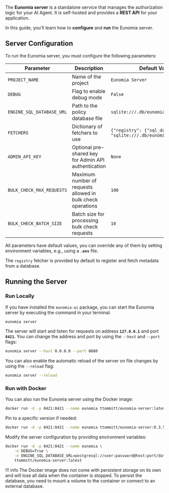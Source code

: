 The **Eunomia server** is a standalone service that manages the authorization logic for your AI Agent. It is self-hosted and provides a **REST API** for your application.

In this guide, you'll learn how to **configure** and **run** the Eunomia server.

## Server Configuration

To run the Eunomia server, you must configure the following parameters:

| **Parameter**             | **Description**                                             | **Default Value**                                                       |
| ------------------------- | ----------------------------------------------------------- | ----------------------------------------------------------------------- |
| `PROJECT_NAME`            | Name of the project                                         | `Eunomia Server`                                                        |
| `DEBUG`                   | Flag to enable debug mode                                   | `False`                                                                 |
| `ENGINE_SQL_DATABASE_URL` | Path to the policy database file                            | `sqlite:///.db/eunomia_db.sqlite`                                       |
| `FETCHERS`                | Dictionary of fetchers to use                               | `{"registry": {"sql_database_url": "sqlite:///.db/eunomia_db.sqlite"}}` |
| `ADMIN_API_KEY`           | Optional pre-shared key for Admin API authentication        | `None`                                                                  |
| `BULK_CHECK_MAX_REQUESTS` | Maximum number of requests allowed in bulk check operations | `100`                                                                   |
| `BULK_CHECK_BATCH_SIZE`   | Batch size for processing bulk check requests               | `10`                                                                    |

All parameters have default values, you can override any of them by setting environment variables, e.g., using a **`.env`** file.

The `registry` fetcher is provided by default to register and fetch metadata from a database.

## Running the Server

### Run Locally

If you have installed the `eunomia-ai` package, you can start the Eunomia server by executing the command in your terminal:

```bash
eunomia server
```

The server will start and listen for requests on address **`127.0.0.1`** and port **`8421`**. You can change the address and port by using the `--host` and `--port` flags:

```bash
eunomia server --host 0.0.0.0 --port 8080
```

You can also enable the automatic reload of the server on file changes by using the `--reload` flag:

```bash
eunomia server --reload
```

### Run with Docker

You can also run the Eunomia server using the Docker image:

```bash
docker run -d -p 8421:8421 --name eunomia ttommitt/eunomia-server:latest
```

Pin to a specific version if needed:

```bash
docker run -d -p 8421:8421 --name eunomia ttommitt/eunomia-server:0.3.5
```

Modify the server configuration by providing environment variables:

```bash
docker run -d -p 8421:8421 --name eunomia \
    -e DEBUG=True \
    -e ENGINE_SQL_DATABASE_URL=postgresql://user:password@host:port/database \
    ttommitt/eunomia-server:latest
```

!!! info
    The Docker image does not come with persistent storage on its own and will lose all data when the container is stopped. To persist the database, you need to mount a volume to the container or connect to an external database.
